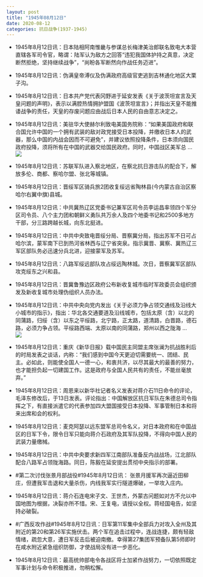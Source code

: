 ```yaml
---
layout: post
title: "1945年08月12日"
date: 2020-08-12
categories: 抗日战争(1937-1945)
---
```


<meta name="referrer" content="no-referrer" />

- 1945年8月12日讯：日本陆相阿南惟畿与参谋总长梅津美治郎联名致电大本营直辖各军司令官，略谓：陆军认为敌方之回答“违犯我国体护持之真意，决定断然拒绝，坚持继续战争”，“尚盼各军断然向作战任务迈进”。 

- 1945年8月12日讯：伪满皇帝溥仪及伪满政府高级官吏逃到吉林通化地区大栗子沟。 

- 1945年8月12日讯：日本共产党代表冈野进于延安发表《关于波茨坦宣言及天皇问题的声明》，表示以满腔热情拥护盟国《波茨坦宣言》；并指出天皇不能推诿战争的责任，天皇的存废问题应由战后日本人民的自由意志决定之。 

- 1945年8月12日讯：美驻华大使赫尔利致电美国务院称：“如果美国政府和联合国允许中国的一个拥有武装的敌对政党接受日本投降，并缴收日本人的武器，那么中国的内战会因而不可避免”，并建议依照投降条件，日本须向国民政府投降，须将所有在中国的武器交给国民政府。同时，中国战区美军总 ... <br/><img src="https://wx3.sinaimg.cn/large/aca367d8ly1gho5rqdsurj20c809zwej.jpg" />

- 1945年8月12日讯：苏联军队进入察北地区，在察北抗日游击队的配合下，解放多伦、商都、察哈尔盟、张北等城镇。 

- 1945年8月12日讯：晋绥军区骑兵旅2团收复绥远省陶林县(今内蒙古自治区察哈尔右翼中旗)县城。 

- 1945年8月12日讯：中共冀热辽区党委书记兼军区司令员李运昌率领四个军分区司令员、八个主力团和朝鲜义勇队共万余人及四个地委书记和2500多地方干部，分三路跨越长城，向东北挺进。 

- 1945年8月12日讯：中共中央致电晋绥分局、晋察冀分局，指出苏军不日可占哈尔滨，蒙军南下已到热河省林西与辽宁省突泉。指示冀晋、冀察、冀热辽三军区部队务必迅速分兵北进，迎接蒙军及苏军。 

- 1945年8月12日讯：八路军绥远部队攻占绥远陶林城。次日，晋察冀军区部队攻克绥东之兴和县。 

- 1945年8月12日讯：晋冀鲁豫边区政府公布新收复城市临时军政委员会组织颁发及新收复城市处理伪组织人员办法。 

- 1945年8月12日讯：中共中央向党内发出《关于必须力争占领交通线及沿线大小城市的指示》，指出：华北各交通要道及沿线城市，包括太原（含）以北的同蒲路，归绥（含）以东之平绥路，北宁路，正太路，道清路，白晋路，德石路，必须力争占领。平绥路西端、太原以南的同蒲路，郑州以西之陇海 ... <br/><img src="https://wx3.sinaimg.cn/large/aca367d8ly1ghnytkniqvj20c80aymx9.jpg" />

- 1945年8月12日讯：重庆《新华日报》载中国民主同盟主席张澜为抗战胜利后的时局发表之谈话，内称：“我们感到中国今天更迫切需要统一、团结、民主。必如此，则能使全国人一德一心，和衷共济，以尽其最大的最善的努力，也才能担负起一切建国工作。这是政府与全国人民共有的责任，不能丝毫放弃。” 

- 1945年8月12日讯：周恩来以新华社记者名义发表对蒋介石11日命令的评论，毛泽东修改后，于13日发表。评论指出：中国解放区抗日军队在朱德总司令指挥之下，有直接派遣它的代表参加四大盟国接受日本投降、军事管制日本和将来出席和会的权利。 

- 1945年8月12日讯：麦克阿瑟以远东盟军总司令名义，对日本政府和在中国战区的日军下令，限令日军只能向蒋介石政府及其军队投降，不得向中国人民的武装力量缴械。 

- 1945年8月12日讯：中共中央要求新四军江南部队准备反内战战场，江北部队配合八路军占领陇海路。同日，陈毅在延安提出贯彻中央指示的部署。 

- #第二次讨伐张景月部战役#1945年8月12日讯： 张景月援军再次逼近田柳庄，但遭我军击退和大量杀伤，内线我军实行隧道爆破，一举攻入庄内。 

- 1945年8月12日讯：蒋介石连电宋子文、王世杰，外蒙古问题如对方不允以中国地图为根据，决裂亦所不惜。宋、王复电，请授以全权。蒋经国电告，如坚持必破裂。 

- #广西反攻作战#1945年8月12日讯：日军第11军集中全部兵力对攻入全州及其附近的第20和第26军实施伏击。两个军在追击过程中，连战连捷，颇有轻敌情绪，疏忽大意，遭日军反击后被迫南撤。幸得第27集团军预备队第5师即时在咸水附近紧急组织防御，才使战局没有进一步恶化。 

- 1945年8月12日讯：最高统帅部电令各战区将士加紧作战努力，一切依照既定军事计划与命令积极推进，勿稍松懈。 

